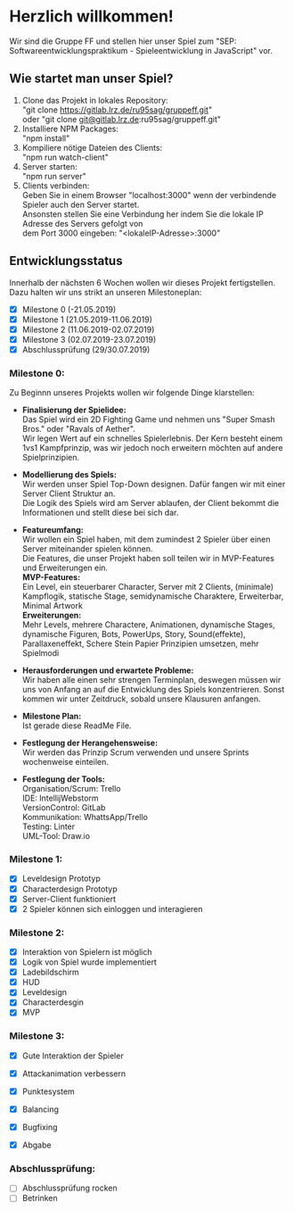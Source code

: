 # Herzlich willkommen\!

Wir sind die Gruppe FF und stellen hier unser Spiel zum "SEP: Softwareentwicklungspraktikum - Spieleentwicklung
in JavaScript" vor.

## Wie startet man unser Spiel?
1. Clone das Projekt in lokales Repository:  
"git clone https://gitlab.lrz.de/ru95sag/gruppeff.git"  
oder 
"git clone git@gitlab.lrz.de:ru95sag/gruppeff.git" 
2. Installiere NPM Packages:  
"npm install"  
3. Kompiliere nötige Dateien des Clients:  
"npm run watch-client"  
4. Server starten:  
"npm run server"  
5. Clients verbinden:  
Geben Sie in einem Browser "localhost:3000" wenn der verbindende Spieler auch den Server startet.  
Ansonsten stellen Sie eine Verbindung her indem Sie die lokale IP Adresse des Servers gefolgt von  
dem Port 3000 eingeben: "\<lokaleIP-Adresse\>:3000"

## Entwicklungsstatus

Innerhalb der nächsten 6 Wochen wollen wir dieses Projekt fertigstellen.  
Dazu halten wir uns strikt an unseren Milestoneplan:  
- [x] Milestone 0 (-21.05.2019)
- [x] Milestone 1 (21.05.2019-11.06.2019)
- [x] Milestone 2 (11.06.2019-02.07.2019)
- [x] Milestone 3 (02.07.2019-23.07.2019)
- [x] Abschlussprüfung (29/30.07.2019)

### Milestone 0:
Zu Beginnn unseres Projekts wollen wir folgende Dinge klarstellen:  
- **Finalisierung der Spielidee:**  
Das Spiel wird ein 2D Fighting Game und nehmen uns "Super Smash Bros." oder "Ravals of Aether".  
Wir legen Wert auf ein schnelles Spielerlebnis. Der Kern besteht einem 1vs1 Kampfprinzip, was wir jedoch noch erweitern möchten auf andere Spielprinzipien.


- **Modellierung des Spiels:**  
Wir werden unser Spiel Top-Down designen. Dafür fangen wir mit einer Server Client Struktur an.   
Die Logik des Spiels wird am Server ablaufen, der Client bekommt die Informationen und stellt diese bei sich dar.
- **Featureumfang:**  
Wir wollen ein Spiel haben, mit dem zumindest 2 Spieler über einen Server miteinander spielen können.  
Die Features, die unser Projekt haben soll teilen wir in MVP-Features und Erweiterungen ein.  
**MVP-Features:**  
Ein Level, ein steuerbarer Character, Server mit 2 Clients, (minimale) Kampflogik, statische Stage, semidynamische Charaktere, Erweiterbar, Minimal Artwork  
**Erweiterungen:**  
Mehr Levels, mehrere Charactere, Animationen, dynamische Stages, dynamische Figuren, Bots, PowerUps, Story, Sound(effekte), Parallaxeneffekt, Schere Stein Papier Prinzipien umsetzen, mehr Spielmodi
- **Herausforderungen und erwartete Probleme:**  
Wir haben alle einen sehr strengen Terminplan, deswegen müssen wir uns von Anfang an auf die Entwicklung des Spiels konzentrieren. Sonst kommen wir unter Zeitdruck, sobald unsere Klausuren anfangen.
- **Milestone Plan:**  
Ist gerade diese ReadMe File.
- **Festlegung der Herangehensweise:**  
Wir werden das Prinzip Scrum verwenden und unsere Sprints wochenweise einteilen.  
- **Festlegung der Tools:**  
Organisation/Scrum: Trello  
IDE: IntellijWebstorm  
VersionControl: GitLab  
Kommunikation: WhattsApp/Trello  
Testing: Linter  
UML-Tool: Draw.io

### Milestone 1:
- [x] Leveldesign Prototyp
- [x] Characterdesign Prototyp
- [x] Server-Client funktioniert
- [x] 2 Spieler können sich einloggen und interagieren

### Milestone 2:
- [x] Interaktion von Spielern ist möglich
- [x] Logik von Spiel wurde implementiert
- [x] Ladebildschirm
- [x] HUD
- [x] Leveldesign
- [x] Characterdesgin
- [x] MVP

### Milestone 3:
- [x] Gute Interaktion der Spieler
- [x] Attackanimation verbessern
- [x] Punktesystem
- [x] Balancing
- [x] Bugfixing
- [x] Abgabe


### Abschlussprüfung:
- [ ] Abschlussprüfung rocken
- [ ] Betrinken
